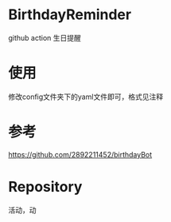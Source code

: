 # BirthdayReminder

github action 生日提醒

# 使用

修改config文件夹下的yaml文件即可，格式见注释

# 参考

https://github.com/2892211452/birthdayBot

# Repository

活动，动

